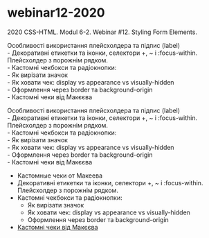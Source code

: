 ﻿# webinar12-2020
2020 CSS-HTML. Modul 6-2. Webinar #12. Styling Form Elements.

Особливості використання плейсхолдера та підпис (label)  
     - Декоративні етикетки та іконки, селектори +, ~ і :focus-within. Плейсхолдер з порожнім рядком.  
     - Кастомні чекбокси та радіокнопки:  
         - Як вирізати значок  
         - Як ховати чек: display vs appearance vs visually-hidden  
         - Оформлення через border та background-origin  
     - Кастомні чеки від Макєєва




Особливості використання плейсхолдера та підпис (label)  
     - Декоративні етикетки та іконки, селектори +, ~ і :focus-within. Плейсхолдер з порожнім рядком.  
     - Кастомні чекбокси та радіокнопки:  
         - Як вирізати значок  
         - Як ховати чек: display vs appearance vs visually-hidden  
         - Оформлення через border та background-origin  
     - Кастомні чеки від Макєєва

- Кастомные чеки от Макеева
- Декоративні етикетки та іконки, селектори +, ~ і :focus-within. Плейсхолдер з порожнім рядком.  
- Кастомні чекбокси та радіокнопки:  
  - Як вирізати значок  
  - Як ховати чек: display vs appearance vs visually-hidden  
  - Оформлення через border та background-origin
- [Кастомні чеки від Макєєва](https://youtu.be/E6kLaaQFctU)